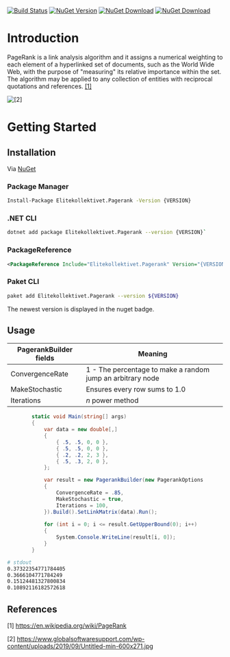 [![Build Status](https://dev.azure.com/andreasisnes/Elitekollektivet/_apis/build/status/andreasisnes.Elitekollektivet.Pagerank?branchName=master)](https://dev.azure.com/andreasisnes/Elitekollektivet/_build/latest?definitionId=10&branchName=master)
[![NuGet Version](https://img.shields.io/nuget/v/Elitekollektivet.Pagerank?style=plastic)](https://www.nuget.org/packages/Elitekollektivet.Pagerank/)
[![NuGet Download](https://img.shields.io/nuget/dt/Elitekollektivet.Pagerank)](https://www.nuget.org/packages/Elitekollektivet.Pagerank/)
[![NuGet Download](https://img.shields.io/azure-devops/coverage/andreasisnes/Elitekollektivet/10/master)](https://dev.azure.com/andreasisnes/Elitekollektivet/_build/latest?definitionId=10&branchName=master)

# Introduction 
PageRank is a link analysis algorithm and it assigns a numerical weighting to each element of a hyperlinked set of documents, such as the World Wide Web, with the purpose of "measuring" its relative importance within the set. The algorithm may be applied to any collection of entities with reciprocal quotations and references. [[1]](#1)

![[[2]](#2)](https://www.globalsoftwaresupport.com/wp-content/uploads/2019/09/Untitled-min-600x271.jpg)

# Getting Started
## Installation
Via [NuGet](https://www.nuget.org/packages/Elitekollektivet.Pagerank/)

### Package Manager
```bash
Install-Package Elitekollektivet.Pagerank -Version {VERSION}
```

### .NET CLI
```bash
dotnet add package Elitekollektivet.Pagerank --version {VERSION}`
```

### PackageReference
```xml
<PackageReference Include="Elitekollektivet.Pagerank" Version="{VERSION}" />
```

### Paket CLI
```bash
paket add Elitekollektivet.Pagerank --version ${VERSION}
```
The newest version is displayed in the nuget badge.

## Usage
| PagerankBuilder fields | Meaning |
| ---------------------- | ------- |
| ConvergenceRate        | 1 - The percentage to make a random jump an arbitrary node |
| MakeStochastic         | Ensures every row sums to 1.0 |
| Iterations             | *n* power method |
```C#
        static void Main(string[] args)
        {
            var data = new double[,]
            {
                { .5, .5, 0, 0 },
                { .5, .5, 0, 0 },
                { .2, .2, 2, 3 },
                { .5, .3, 2, 0 },
            };

            var result = new PagerankBuilder(new PagerankOptions
            {
                ConvergenceRate = .85,
                MakeStochastic = true,
                Iterations = 100,
            }).Build().SetLinkMatrix(data).Run();
            
            for (int i = 0; i <= result.GetUpperBound(0); i++)
            {
                System.Console.WriteLine(result[i, 0]);
            }
        }
```

```bash
# stdout
0.37322354771784405
0.3666104771784249
0.15124481327800834
0.10892116182572618
```

## References
<a id="1">[1]</a> 
https://en.wikipedia.org/wiki/PageRank

<a id="2">[2]</a> 
https://www.globalsoftwaresupport.com/wp-content/uploads/2019/09/Untitled-min-600x271.jpg
